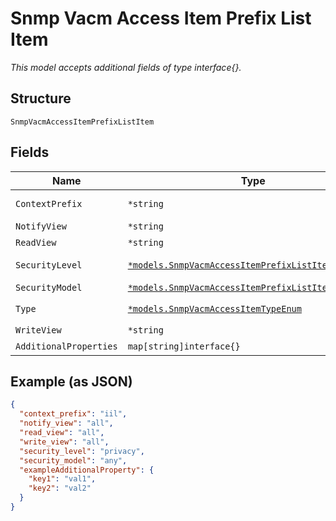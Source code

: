 
# Snmp Vacm Access Item Prefix List Item

*This model accepts additional fields of type interface{}.*

## Structure

`SnmpVacmAccessItemPrefixListItem`

## Fields

| Name | Type | Tags | Description |
|  --- | --- | --- | --- |
| `ContextPrefix` | `*string` | Optional | only required if `type`==`context_prefix` |
| `NotifyView` | `*string` | Optional | refer to view name |
| `ReadView` | `*string` | Optional | refer to view name |
| `SecurityLevel` | [`*models.SnmpVacmAccessItemPrefixListItemLevelEnum`](../../doc/models/snmp-vacm-access-item-prefix-list-item-level-enum.md) | Optional | enum: `authentication`, `none`, `privacy` |
| `SecurityModel` | [`*models.SnmpVacmAccessItemPrefixListItemModelEnum`](../../doc/models/snmp-vacm-access-item-prefix-list-item-model-enum.md) | Optional | enum: `any`, `usm`, `v1`, `v2c` |
| `Type` | [`*models.SnmpVacmAccessItemTypeEnum`](../../doc/models/snmp-vacm-access-item-type-enum.md) | Optional | enum: `context_prefix`, `default_context_prefix` |
| `WriteView` | `*string` | Optional | refer to view name |
| `AdditionalProperties` | `map[string]interface{}` | Optional | - |

## Example (as JSON)

```json
{
  "context_prefix": "iil",
  "notify_view": "all",
  "read_view": "all",
  "write_view": "all",
  "security_level": "privacy",
  "security_model": "any",
  "exampleAdditionalProperty": {
    "key1": "val1",
    "key2": "val2"
  }
}
```

